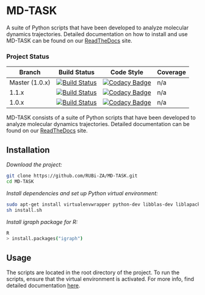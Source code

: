 # MD-TASK

A suite of Python scripts that have been developed to analyze molecular dynamics trajectories. Detailed documentation on how to install and use MD-TASK can be found on our [ReadTheDocs](http://md-task.readthedocs.io/en/latest/index.html) site.

### Project Status
| Branch | Build Status                                                                                                              | Code Style                                                                                                                                                                                                                                                    | Coverage | 
|--------|---------------------------------------------------------------------------------------------------------------------------|---------------------------------------------------------------------------------------------------------------------------------------------------------------------------------------------------------------------------------------------------------------|----------| 
| Master (1.0.x) | [![Build Status](https://travis-ci.org/RUBi-ZA/MD-TASK.svg?branch=master)](https://travis-ci.org/RUBi-ZA/MD-TASK) | [![Codacy Badge](https://api.codacy.com/project/badge/Grade/f81d8d8016094467a836dd3ef1c42908)](https://www.codacy.com/app/davidbrownza/MD-TASK?utm_source=github.com&amp;utm_medium=referral&amp;utm_content=RUBi-ZA/MD-TASK&amp;utm_campaign=Badge_Grade) | n/a      | 
| 1.1.x | [![Build Status](https://travis-ci.org/RUBi-ZA/MD-TASK.svg?branch=1.1.x)](https://travis-ci.org/RUBi-ZA/MD-TASK) | [![Codacy Badge](https://api.codacy.com/project/badge/Grade/f81d8d8016094467a836dd3ef1c42908?branch=1.1.x)](https://www.codacy.com/app/davidbrownza/MD-TASK?utm_source=github.com&amp;utm_medium=referral&amp;utm_content=RUBi-ZA/MD-TASK&amp;utm_campaign=Badge_Grade) | n/a      |
| 1.0.x | [![Build Status](https://travis-ci.org/RUBi-ZA/MD-TASK.svg?branch=1.0.x)](https://travis-ci.org/RUBi-ZA/MD-TASK) | [![Codacy Badge](https://api.codacy.com/project/badge/Grade/f81d8d8016094467a836dd3ef1c42908?branch=1.0.x)](https://www.codacy.com/app/davidbrownza/MD-TASK?utm_source=github.com&amp;utm_medium=referral&amp;utm_content=RUBi-ZA/MD-TASK&amp;utm_campaign=Badge_Grade) | n/a      |

MD-TASK consists of a suite of Python scripts that have been developed to analyze molecular dynamics trajectories. Detailed documentation can be found on our [ReadTheDocs](http://md-task.readthedocs.io/en/latest/index.html) site.

## Installation

*Download the project:*
```bash
git clone https://github.com/RUBi-ZA/MD-TASK.git
cd MD-TASK
```
*Install dependencies and set up Python virtual environment:*
```bash
sudo apt-get install virtualenvwrapper python-dev libblas-dev liblapack-dev libatlas-base-dev gfortran libpng-dev libfreetype6-dev python-tk r-base
sh install.sh
```
*Install igraph package for R:*
```bash
R
> install.packages("igraph")
```

## Usage

The scripts are located in the root directory of the project. To run the scripts, ensure that the virtual environment is activated. For more info, find detailed documentation [here](http://md-task.readthedocs.io/en/latest/index.html). 

